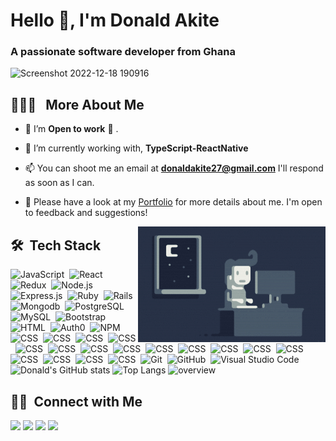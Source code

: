 <h1>Hello 👋, I'm Donald Akite</h1>
<h3>A passionate software developer from Ghana</h3>

![Screenshot 2022-12-18 190916](https://user-images.githubusercontent.com/87555548/208314891-a2a0a95e-20d1-4f0b-b273-6654429c494d.png)
## 👨🏻‍💻 &nbsp; More About Me

- 🌱 I’m **Open to work** 🙂 .

- 🔭 I’m currently working with, **TypeScript-ReactNative**

- 📫 You can shoot me an email at **donaldakite27@gmail.com** I'll respond as soon as I can.

- 📄  Please have a look at my [Portfolio](https://quavo19.github.io/Portfolio/) for more details about me. I'm open to feedback and suggestions!

<img alt="Night Coding" src="https://raw.githubusercontent.com/AVS1508/AVS1508/master/assets/Night-Coding.gif" align="right"/>

## 🛠 &nbsp;Tech Stack
![JavaScript](https://img.shields.io/badge/-JavaScript-05122A?style=flat&logo=javascript)&nbsp;
![React](https://img.shields.io/badge/-React-05122A?style=flat&logo=react)&nbsp;
![Redux](https://img.shields.io/badge/-Redux-05122A?style=flat&logo=redux)&nbsp;
![Node.js](https://img.shields.io/badge/-Node.js-05122A?style=flat&logo=node.js)&nbsp;
![Express.js](https://img.shields.io/badge/-Express.js-05122A?style=flat&logo=express)&nbsp;
![Ruby](https://img.shields.io/badge/-Ruby-05122A?style=flat&logo=ruby&logoColor=red)&nbsp;
![Rails](https://img.shields.io/badge/-Rails-05122A?style=flat&logo=ruby-on-rails&logoColor=red)&nbsp;
![Mongodb](https://img.shields.io/badge/-Mongodb-05122A?style=flat&logo=mongodb)&nbsp;
![PostgreSQL](https://img.shields.io/badge/-PosgreSQL-05122A?style=flat&logo=postgresql)&nbsp;
![MySQL](https://img.shields.io/badge/-MySQL-05122A?style=flat&logo=mysql)&nbsp;
![Bootstrap](https://img.shields.io/badge/-Bootstrap-05122A?style=flat&logo=bootstrap&logoColor=563D7C)
![HTML](https://img.shields.io/badge/-HTML-05122A?style=flat&logo=HTML5)&nbsp;
![Auth0](https://img.shields.io/badge/-Auth0-05122A?style=flat&logo=auth0)&nbsp;
![NPM](https://img.shields.io/badge/npm-gray?style=flat&logo=npm)&nbsp;
![CSS](https://img.shields.io/badge/RuboCop-gray?style=flat&logo=RuboCop)&nbsp;
![CSS](https://img.shields.io/badge/C%2B%2B-gray?style=flat&logo=C%2B%2B)&nbsp;
![CSS](https://img.shields.io/badge/CocoaPods-gray?style=flat&logo=CocoaPods
)&nbsp;
![CSS](https://img.shields.io/badge/cPanel-gray?style=flat&logo=cPanel
)&nbsp;
![CSS](https://img.shields.io/badge/Android%20Studio-gray?style=flat&logo=Android%20Studio
)&nbsp;
![CSS](https://img.shields.io/badge/AngularJS-gray?style=flat&logo=AngularJS
)&nbsp;
![CSS](https://img.shields.io/badge/CodePen-gray?style=flat&logo=CodePen
)&nbsp;
![CSS](https://img.shields.io/badge/CodeSandbox-gray?style=flat&logo=CodeSandbox
)&nbsp;
![CSS](https://img.shields.io/badge/Capacitor-gray?style=flat&logo=Capacitor
)&nbsp;
![CSS](https://img.shields.io/badge/Socket.io-gray?style=flat&logo=Socket.io
)&nbsp;
![CSS](https://img.shields.io/badge/Ionic-gray?style=flat&logo=Ionic
)&nbsp;
![CSS](https://img.shields.io/badge/Xcode-gray?style=flat&logo=Xcode
)&nbsp;
![CSS](https://img.shields.io/badge/TypeScript-gray?style=flat&logo=TypeScript
)&nbsp;
![CSS](https://img.shields.io/badge/AssemblyLanguage-gray?style=flat&logo=AssemblyScript
)&nbsp;
![CSS](https://img.shields.io/badge/Render-gray?style=flat&logo=Render
)&nbsp;
![CSS](https://img.shields.io/badge/React%20Native-gray?style=flat&logo=React
)&nbsp;
![CSS](https://img.shields.io/badge/-CSS-05122A?style=flat&logo=CSS3&logoColor=1572B6)&nbsp;
![Git](https://img.shields.io/badge/-Git-05122A?style=flat&logo=git)&nbsp;
![GitHub](https://img.shields.io/badge/-GitHub-05122A?style=flat&logo=github)&nbsp;
![Visual Studio Code](https://img.shields.io/badge/-Visual%20Studio%20Code-05122A?style=flat&logo=visual-studio-code&logoColor=007ACC)&nbsp;
![Donald's GitHub stats](https://github-readme-stats.vercel.app/api?username=quavo19&show_icons=true&bg_color=00000000)
![Top Langs](https://github-readme-stats.vercel.app/api/top-langs/?username=quavo19&langs_count=8)
![overview](https://github-readme-streak-stats.herokuapp.com/?user=quavo19&)

## 🤝🏻 &nbsp;Connect with Me
<a href="https://www.linkedin.com/in/donald-akite-299a31222/"><img src="https://img.shields.io/badge/-Donald%20Akite%20-0077B5?style=flat&logo=Linkedin&logoColor=white"/></a>
<a href="mailto:donaldakite27@gmail.com"><img src="https://img.shields.io/badge/-donaldakite27@gmail-D14836?style=flat&logo=Gmail&logoColor=white"/></a>
<a href="https://www.instagram.com/Donald_Akite_io/"><img src="https://img.shields.io/badge/akiteDonald--E4405F?style=flat&logo=Instagram&logoColor=white"/></a>
<a href="https://web.facebook.com/quavo.donald.9"><img src="https://img.shields.io/badge/-DonaldAkite-1877F2?style=flat&logo=Facebook&logoColor=white"/></a>
